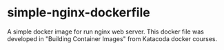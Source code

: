 # simple-nginx-dockerfile
A simple docker image for run nginx web server. This docker file was developed in "Building Container Images" from Katacoda docker courses.
